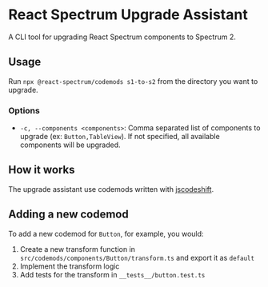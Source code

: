 # React Spectrum Upgrade Assistant

A CLI tool for upgrading React Spectrum components to Spectrum 2.

## Usage

Run `npx @react-spectrum/codemods s1-to-s2` from the directory you want to upgrade.

### Options

- `-c, --components <components>`: Comma separated list of components to upgrade (ex: `Button,TableView`). If not specified, all available components will be upgraded.

## How it works

The upgrade assistant use codemods written with [jscodeshift](https://github.com/facebook/jscodeshift).

## Adding a new codemod

To add a new codemod for `Button`, for example, you would:

1. Create a new transform function in `src/codemods/components/Button/transform.ts` and export it as `default`
2. Implement the transform logic
3. Add tests for the transform in `__tests__/button.test.ts`
